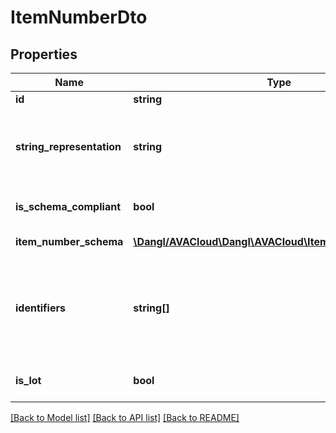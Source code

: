 # ItemNumberDto

## Properties
Name | Type | Description | Notes
------------ | ------------- | ------------- | -------------
**id** | **string** | Elements GUID identifier. | 
**string_representation** | **string** | Will return this ItemNumber as point delimited string. Will not distinguish between upper- and lowercase and return an all-lowercase representation. Will consider first numbers, then characters, e.g. 1a is considered preceding aa. | [optional] 
**is_schema_compliant** | **bool** | Indicates if the characters and the length of the Identifiers match the current ItemNumberSchema. | 
**item_number_schema** | [**\Dangl/AVACloud\Dangl\AVACloud\ItemNumberSchemaDto**](ItemNumberSchemaDto.md) | Used for representing and validating this ItemNumber. | [optional] 
**identifiers** | **string[]** | Collection of the single identifiers in this ItemNumber. P.e., \&quot;02.03.004\&quot; will have three elements \&quot;02\&quot;, \&quot;03\&quot;, and \&quot;004\&quot;. Since ReadOnlyObservableCollection&#x60;1 does have the event set to protected, it can be accessed like this: (itemNumber.Identifiers as INotifyCollectionChanged).CollectionChanged | [optional] 
**is_lot** | **bool** | This indicates if this item number is at the lot level. Find out more about lots in the documentation. | 

[[Back to Model list]](../README.md#documentation-for-models) [[Back to API list]](../README.md#documentation-for-api-endpoints) [[Back to README]](../README.md)


